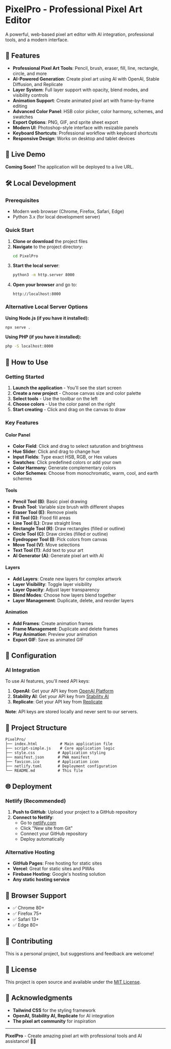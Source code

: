 # PixelPro - Professional Pixel Art Editor

A powerful, web-based pixel art editor with AI integration, professional tools, and a modern interface.

## 🌟 Features

- **Professional Pixel Art Tools**: Pencil, brush, eraser, fill, line, rectangle, circle, and more
- **AI-Powered Generation**: Create pixel art using AI with OpenAI, Stable Diffusion, and Replicate
- **Layer System**: Full layer support with opacity, blend modes, and visibility controls
- **Animation Support**: Create animated pixel art with frame-by-frame editing
- **Advanced Color Panel**: HSB color picker, color harmony, schemes, and swatches
- **Export Options**: PNG, GIF, and sprite sheet export
- **Modern UI**: Photoshop-style interface with resizable panels
- **Keyboard Shortcuts**: Professional workflow with keyboard shortcuts
- **Responsive Design**: Works on desktop and tablet devices

## 🚀 Live Demo

**Coming Soon!** The application will be deployed to a live URL.

## 🛠️ Local Development

### Prerequisites
- Modern web browser (Chrome, Firefox, Safari, Edge)
- Python 3.x (for local development server)

### Quick Start

1. **Clone or download** the project files
2. **Navigate** to the project directory:
   ```bash
   cd PixelPro
   ```
3. **Start the local server**:
   ```bash
   python3 -m http.server 8000
   ```
4. **Open your browser** and go to:
   ```
   http://localhost:8000
   ```

### Alternative Local Server Options

**Using Node.js (if you have it installed):**
```bash
npx serve .
```

**Using PHP (if you have it installed):**
```bash
php -S localhost:8000
```

## 🎨 How to Use

### Getting Started
1. **Launch the application** - You'll see the start screen
2. **Create a new project** - Choose canvas size and color palette
3. **Select tools** - Use the toolbar on the left
4. **Choose colors** - Use the color panel on the right
5. **Start creating** - Click and drag on the canvas to draw

### Key Features

#### Color Panel
- **Color Field**: Click and drag to select saturation and brightness
- **Hue Slider**: Click and drag to change hue
- **Input Fields**: Type exact HSB, RGB, or Hex values
- **Swatches**: Click predefined colors or add your own
- **Color Harmony**: Generate complementary colors
- **Color Schemes**: Choose from monochromatic, warm, cool, and earth schemes

#### Tools
- **Pencil Tool (B)**: Basic pixel drawing
- **Brush Tool**: Variable size brush with different shapes
- **Eraser Tool (E)**: Remove pixels
- **Fill Tool (G)**: Flood fill areas
- **Line Tool (L)**: Draw straight lines
- **Rectangle Tool (R)**: Draw rectangles (filled or outline)
- **Circle Tool (C)**: Draw circles (filled or outline)
- **Eyedropper Tool (I)**: Pick colors from canvas
- **Move Tool (V)**: Move selections
- **Text Tool (T)**: Add text to your art
- **AI Generator (A)**: Generate pixel art with AI

#### Layers
- **Add Layers**: Create new layers for complex artwork
- **Layer Visibility**: Toggle layer visibility
- **Layer Opacity**: Adjust layer transparency
- **Blend Modes**: Choose how layers blend together
- **Layer Management**: Duplicate, delete, and reorder layers

#### Animation
- **Add Frames**: Create animation frames
- **Frame Management**: Duplicate and delete frames
- **Play Animation**: Preview your animation
- **Export GIF**: Save as animated GIF

## 🔧 Configuration

### AI Integration
To use AI features, you'll need API keys:

1. **OpenAI**: Get your API key from [OpenAI Platform](https://platform.openai.com/api-keys)
2. **Stability AI**: Get your API key from [Stability AI](https://platform.stability.ai/account/keys)
3. **Replicate**: Get your API key from [Replicate](https://replicate.com/account/api-tokens)

**Note**: API keys are stored locally and never sent to our servers.

## 📁 Project Structure

```
PixelPro/
├── index.html          # Main application file
├── script-simple.js    # Core application logic
├── style.css          # Application styling
├── manifest.json      # PWA manifest
├── favicon.ico        # Application icon
├── netlify.toml       # Deployment configuration
└── README.md          # This file
```

## 🌐 Deployment

### Netlify (Recommended)
1. **Push to GitHub**: Upload your project to a GitHub repository
2. **Connect to Netlify**: 
   - Go to [netlify.com](https://netlify.com)
   - Click "New site from Git"
   - Connect your GitHub repository
   - Deploy automatically

### Alternative Hosting
- **GitHub Pages**: Free hosting for static sites
- **Vercel**: Great for static sites and PWAs
- **Firebase Hosting**: Google's hosting solution
- **Any static hosting service**

## 🎯 Browser Support

- ✅ Chrome 80+
- ✅ Firefox 75+
- ✅ Safari 13+
- ✅ Edge 80+

## 🤝 Contributing

This is a personal project, but suggestions and feedback are welcome!

## 📄 License

This project is open source and available under the [MIT License](LICENSE).

## 🙏 Acknowledgments

- **Tailwind CSS** for the styling framework
- **OpenAI, Stability AI, Replicate** for AI integration
- **The pixel art community** for inspiration

---

**PixelPro** - Create amazing pixel art with professional tools and AI assistance! 🎨✨ 